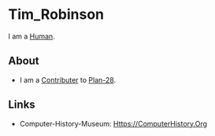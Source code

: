 # Tim_Robinson

I am a [Human](40000001.md).

## About

- I am a [Contributer](404.md) to [Plan-28](306000000.md).

## Links

- Computer-History-Museum: [Https://ComputerHistory.Org](https://computerhistory.org/profile/tim-robinson)
